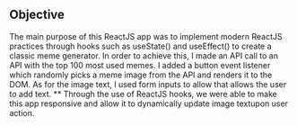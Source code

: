 
## Objective

The main purpose of this ReactJS app was to implement modern ReactJS practices through hooks such as useState() and useEffect() to create  a classic meme generator. In order to achieve this, I made an API call to an API with the top 100 most used memes. I added a button event listener which randomly picks a meme image from the API and renders it to the DOM. As for the image text, I used form inputs to allow that allows the user to add text. ** Through the use of ReactJS hooks, we were able to make this app responsive and allow it to dynamically update image textupon user action.
